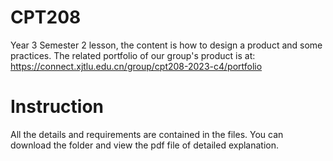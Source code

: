 # CPT208
Year 3 Semester 2 lesson, the content is how to design a product and some practices. The related portfolio of our group's product is at: https://connect.xjtlu.edu.cn/group/cpt208-2023-c4/portfolio
# Instruction
All the details and requirements are contained in the files. You can download the folder and view the pdf file of detailed explanation.

